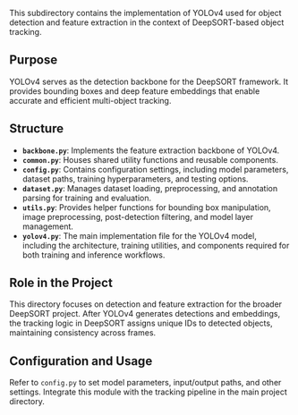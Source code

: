 This subdirectory contains the implementation of YOLOv4 used for object detection and feature extraction in the context of DeepSORT-based object tracking.

## Purpose

YOLOv4 serves as the detection backbone for the DeepSORT framework. It provides bounding boxes and deep feature embeddings that enable accurate and efficient multi-object tracking.

## Structure

- **`backbone.py`**: Implements the feature extraction backbone of YOLOv4.
- **`common.py`**: Houses shared utility functions and reusable components.
- **`config.py`**: Contains configuration settings, including model parameters, dataset paths, training hyperparameters, and testing options.
- **`dataset.py`**: Manages dataset loading, preprocessing, and annotation parsing for training and evaluation.
- **`utils.py`**: Provides helper functions for bounding box manipulation, image preprocessing, post-detection filtering, and model layer management.
- **`yolov4.py`**: The main implementation file for the YOLOv4 model, including the architecture, training utilities, and components required for both training and inference workflows.

## Role in the Project

This directory focuses on detection and feature extraction for the broader DeepSORT project. After YOLOv4 generates detections and embeddings, the tracking logic in DeepSORT assigns unique IDs to detected objects, maintaining consistency across frames.

## Configuration and Usage

Refer to `config.py` to set model parameters, input/output paths, and other settings. Integrate this module with the tracking pipeline in the main project directory.
